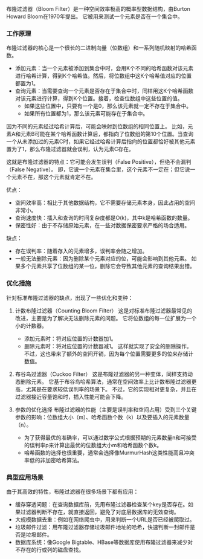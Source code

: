 
布隆过滤器（Bloom Filter）是一种空间效率极高的概率型数据结构，由Burton Howard Bloom在1970年提出。 它被用来测试一个元素是否在一个集合中。

### 工作原理

布隆过滤器的核心是一个很长的二进制向量（位数组）和一系列随机映射的哈希函数。

*   添加元素：当一个元素被添加到集合中时，会用K个不同的哈希函数对该元素进行哈希计算，得到K个哈希值。然后，将位数组中这K个哈希值对应的位置都置为1。
*   查询元素：当需要查询一个元素是否存在于集合中时，同样用这K个哈希函数对该元素进行计算，得到K个位置。接着，检查位数组中这些位置的值。
    *   如果这些位置中，只要有一个是0，那么该元素就一定不存在于集合中。
    *   如果所有位置都为1，那么该元素可能存在于集合中。

因为不同的元素经过哈希计算后，可能会映射到位数组的相同位置上。 比如，元素A和元素B可能在某个哈希函数计算后，都指向了位数组的第10个位置。当查询一个从未添加过的元素C时，如果它经过哈希计算后指向的位置都恰好被其他元素置为了1，那么布隆过滤器就会误判，认为元素C存在。

这就是布隆过滤器的特点：它可能会发生误判（False Positive），但绝不会漏判（False Negative）。 即，它说一个元素在集合里，这个元素不一定在；但它说一个元素不在，那这个元素就肯定不在。

优点：
*   空间效率高：相比于其他数据结构，它不需要存储元素本身，因此占用的空间非常小。
*   查询速度快：插入和查询的时间复杂度都是O(k)，其中k是哈希函数的数量。
*   保密性好：由于不存储原始元素，在一些对数据保密要求严格的场合适用。

缺点：
*   存在误判率：随着存入的元素增多，误判率会随之增加。
*   一般无法删除元素：因为删除某个元素对应的位，可能会影响到其他元素。 如果多个元素共享了位数组的某一位，删除它会导致其他元素的查询结果出错。

### 优化措施

针对标准布隆过滤器的缺点，出现了一些优化和变种：

1.  计数布隆过滤器（Counting Bloom Filter）
    这是对标准布隆过滤器最常见的改进，主要是为了解决无法删除元素的问题。 它将位数组的每一位扩展为一个小的计数器。
    *   添加元素时：将对应位置的计数器加1。
    *   删除元素时：将对应位置的计数器减1。
    这样就实现了安全的删除操作。不过，这也带来了额外的空间开销，因为每个位置需要更多的位来存储计数值。

2.  布谷鸟过滤器（Cuckoo Filter）
    这是布隆过滤器的另一种变体，同样支持动态删除元素。 它基于布谷鸟哈希算法，通常在空间效率上比计数布隆过滤器更高，尤其是在要求较低误判率的场景下。 不过，它的实现相对更复杂，并且在过滤器接近容量饱和时，插入性能可能会下降。

3.  参数的优化选择
    布隆过滤器的性能（主要是误判率和空间占用）受到三个关键参数的影响：位数组大小（m）、哈希函数个数（k）以及要插入的元素数量（n）。
    *   为了获得最优的准确率，可以通过数学公式根据预期的元素数量n和可接受的误判率p来计算出最优的位数组大小m和哈希函数个数k。
    *   哈希函数的选择也很重要，通常会选择像MurmurHash这类性能高且冲突率低的非加密哈希算法。

### 典型应用场景

由于其高效的特性，布隆过滤器在很多场景下都有应用：
*   缓存穿透问题：在查询数据库前，先用布隆过滤器检查某个key是否存在。如果过滤器判断不存在，就直接返回，避免了对底层数据库的无效查询。
*   大规模数据去重：例如在网络爬虫中，用来判断一个URL是否已经被爬取过。
*   垃圾邮件过滤：用布隆过滤器存储垃圾邮件地址的哈希，快速判断一封邮件是否是垃圾邮件。
*   数据库系统：像Google Bigtable、HBase等数据库使用布隆过滤器来减少对不存在的行或列的磁盘查找。